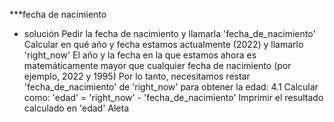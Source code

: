***fecha de nacimiento 

* solución
Pedir la fecha de nacimiento y llamarla 'fecha_de_nacimiento'
Calcular en qué año y fecha estamos actualmente (2022) y llamarlo 'right_now'
El año y la fecha en la que estamos ahora es matemáticamente mayor que cualquier fecha de nacimiento (por ejemplo, 2022 y 1995)
Por lo tanto, necesitamos restar 'fecha_de_nacimiento' de 'right_now' para obtener la edad:
4.1 Calcular como: 'edad' = 'right_now' - 'fecha_de_nacimiento'
Imprimir el resultado calculado en 'edad'
Aleta

